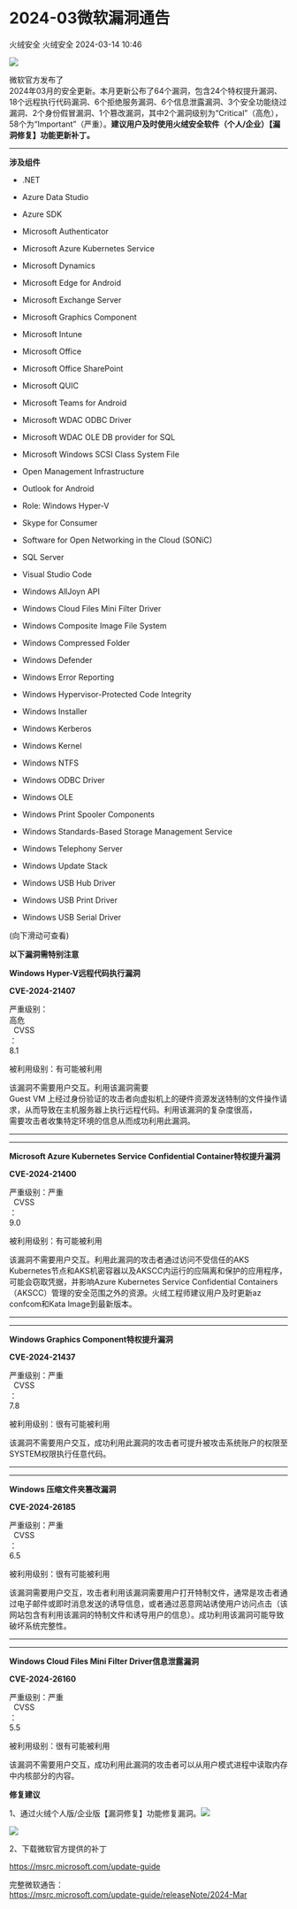 #  2024-03微软漏洞通告   
火绒安全  火绒安全   2024-03-14 10:46  
  
![](https://mmbiz.qpic.cn/sz_mmbiz_gif/0icdicRft8tz4TwribzNDjQvqsWEWszn7jyHd8ZE3L5iboJOQdYnJ2a3FSm6gZjCTOBXHbiaj743fRoviaVbdUU1ibbzw/640?wx_fmt=gif&wxfrom=5&wx_lazy=1&wx_co=1 "")  
  
微软官方发布了  
2024年03月的安全更新。本月更新公布了64个漏洞，包含24个特权提升漏洞、18个远程执行代码漏洞、6个拒绝服务漏洞、6个信息泄露漏洞、3个安全功能绕过漏洞、2个身份假冒漏洞、1个篡改漏洞，其中2个漏洞级别为“Critical”（高危），58个为“Important”（严重）。**建议用户及时使用火绒安全软件（个人/企业）【漏洞修复】功能更新补丁。**  
  
****  
  
  
**涉及组件**  
  
  
  
  
  
- .NET  
  
- Azure Data Studio  
  
- Azure SDK  
  
- Microsoft Authenticator  
  
- Microsoft Azure Kubernetes Service  
  
- Microsoft Dynamics  
  
- Microsoft Edge for Android  
  
- Microsoft Exchange Server  
  
- Microsoft Graphics Component  
  
- Microsoft Intune  
  
- Microsoft Office  
  
- Microsoft Office SharePoint  
  
- Microsoft QUIC  
  
- Microsoft Teams for Android  
  
- Microsoft WDAC ODBC Driver  
  
- Microsoft WDAC OLE DB provider for SQL  
  
- Microsoft Windows SCSI Class System File  
  
- Open Management Infrastructure  
  
- Outlook for Android  
  
- Role: Windows Hyper-V  
  
- Skype for Consumer  
  
- Software for Open Networking in the Cloud (SONiC)  
  
- SQL Server  
  
- Visual Studio Code  
  
- Windows AllJoyn API  
  
- Windows Cloud Files Mini Filter Driver  
  
- Windows Composite Image File System  
  
- Windows Compressed Folder  
  
- Windows Defender  
  
- Windows Error Reporting  
  
- Windows Hypervisor-Protected Code Integrity  
  
- Windows Installer  
  
- Windows Kerberos  
  
- Windows Kernel  
  
- Windows NTFS  
  
- Windows ODBC Driver  
  
- Windows OLE  
  
- Windows Print Spooler Components  
  
- Windows Standards-Based Storage Management Service  
  
- Windows Telephony Server  
  
- Windows Update Stack  
  
- Windows USB Hub Driver  
  
- Windows USB Print Driver  
  
- Windows USB Serial Driver  
  
  
  
(向下滑动可查看)  
  
  
  
**以下漏洞需特别注意**  
  
  
  
  
**Windows Hyper-V远程代码执行漏洞**  
  
**CVE-2024-21407**  
  
严重级别：  
高危  
  CVSS  
：  
8.1  
  
被利用级别：有可能被利用  
  
  
  
该漏洞不需要用户交互。利用该漏洞需要   
Guest VM 上经过身份验证的攻击者向虚拟机上的硬件资源发送特制的文件操作请求，从而导致在主机服务器上执行远程代码。利用该漏洞的复杂度很高，  
需要攻击者收集特定环境的信息从而成功利用此漏洞。  
  
****  
  
****  
**Microsoft Azure Kubernetes Service Confidential Container特权提升漏洞**  
  
**CVE-2024-21400**  
  
严重级别：严重  
  CVSS  
：  
9.0  
  
被利用级别：有可能被利用  
  
  
  
该漏洞不需要用户交互。利用此漏洞的攻击者通过访问不受信任的AKS Kubernetes节点和AKS机密容器以及AKSCC内运行的应隔离和保护的应用程序，可能会窃取凭据，并影响Azure Kubernetes Service Confidential Containers（AKSCC）管理的安全范围之外的资源。火绒工程师建议用户及时更新az confcom和Kata Image到最新版本。  
  
****  
  
****  
**Windows Graphics Component特权提升漏洞**  
  
**CVE-2024-21437**  
  
严重级别：严重  
  CVSS  
：  
7.8  
  
被利用级别：很有可能被利用  
  
  
  
该漏洞不需要用户交互，成功利用此漏洞的攻击者可提升被攻击系统账户的权限至   
SYSTEM权限执行任意代码。  
  
****  
  
****  
**Windows 压缩文件夹篡改漏洞**  
  
**CVE-2024-26185**  
  
严重级别：严重  
  CVSS  
：  
6.5  
  
被利用级别：很有可能被利用  
  
  
  
该漏洞需要用户交互，攻击者利用该漏洞需要用户打开特制文件，通常是攻击者通过电子邮件或即时消息发送的诱导信息，或者通过恶意网站诱使用户访问点击（该网站包含有利用该漏洞的特制文件和诱导用户的信息）。成功利用该漏洞可能导致破坏系统完整性。  
  
****  
  
****  
**Windows Cloud Files Mini Filter Driver信息泄露漏洞**  
  
**CVE-2024-26160**  
  
严重级别：严重  
  CVSS  
：  
5.5  
  
被利用级别：很有可能被利用  
  
  
  
该漏洞不需要用户交互，成功利用此漏洞的攻击者可以从用户模式进程中读取内存中内核部分的内容。  
  
  
  
  
**修复建议**  
  
  
  
  
1、通过火绒个人版/企业版【漏洞修复】功能修复漏洞。![](https://mmbiz.qpic.cn/sz_mmbiz_gif/0icdicRft8tz6JM0bptCnP8Sz8m18FwTnjxUJY6JTobUFiaCTgVZUm6zWLqATm8sWX3XFjh7vcmFh0k0M6RQpHNXw/640?wx_fmt=png "")  
  
  
![](https://mmbiz.qpic.cn/sz_mmbiz_png/0icdicRft8tz53wx5tnOHWnJleFPMeibmUbIIeyRxcqguAh0SSoAKNsqqsHZrrOGX52wGFgHwWu33Cj6QoKN0SXfA/640?wx_fmt=png&from=appmsg "")  
  
  
2、下载微软官方提供的补丁  
  
https://msrc.microsoft.com/update-guide  
  
  
完整微软通告：  
https://msrc.microsoft.com/update-guide/releaseNote/2024-Mar  
  
  

